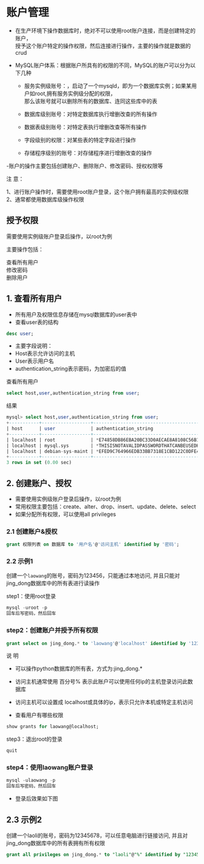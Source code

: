 账户管理  
====
- 在生产环境下操作数据库时，绝对不可以使用root账户连接，而是创建特定的账户，  
授予这个账户特定的操作权限，然后连接进行操作，主要的操作就是数据的crud

* MySQL账户体系：根据账户所具有的权限的不同，MySQL的账户可以分为以下几种
  * 服务实例级账号：，启动了一个mysqld，即为一个数据库实例；如果某用户如root,拥有服务实例级分配的权限，  
  那么该账号就可以删除所有的数据库、连同这些库中的表  
  
  * 数据库级别账号：对特定数据库执行增删改查的所有操作  
  * 数据表级别账号：对特定表执行增删改查等所有操作  
  * 字段级别的权限：对某些表的特定字段进行操作  
  * 存储程序级别的账号：对存储程序进行增删改查的操作  

-账户的操作主要包括创建账户、删除账户、修改密码、授权权限等  

注 意：

1、进行账户操作时，需要使用root账户登录，这个账户拥有最高的实例级权限  
2、通常都使用数据库级操作权限  


## 授予权限  
需要使用实例级账户登录后操作，以root为例  
 
主要操作包括：  

查看所有用户  
修改密码  
删除用户  

## 1. 查看所有用户  
- 所有用户及权限信息存储在mysql数据库的user表中  
- 查看user表的结构  
```SQL
desc user;
```

* 主要字段说明：  
 * Host表示允许访问的主机  
 * User表示用户名  
 * authentication_string表示密码，为加密后的值  
 
查看所有用户
```SQL
select host,user,authentication_string from user;
```

结果  
```SQL
mysql> select host,user,authentication_string from user;
+-----------+------------------+-------------------------------------------+
| host      | user             | authentication_string                     |
+-----------+------------------+-------------------------------------------+
| localhost | root             | *E74858DB86EBA20BC33D0AECAE8A8108C56B17FA |
| localhost | mysql.sys        | *THISISNOTAVALIDPASSWORDTHATCANBEUSEDHERE |
| localhost | debian-sys-maint | *EFED9C764966EDB33BB7318E1CBD122C0DFE4827 |
+-----------+------------------+-------------------------------------------+
3 rows in set (0.00 sec)
```

## 2. 创建账户、授权  
* 需要使用实例级账户登录后操作，以root为例  
* 常用权限主要包括：create、alter、drop、insert、update、delete、select  
* 如果分配所有权限，可以使用all privileges  

### 2.1 创建账户&授权
```SQL
grant 权限列表 on 数据库 to '用户名'@'访问主机' identified by '密码';
```


### 2.2 示例1  
创建一个`laowang`的账号，密码为123456，只能通过本地访问, 并且只能对jing_dong数据库中的所有表进行读操作

step1：使用root登录
```SQL
mysql -uroot -p
回车后写密码，然后回车
```
### step2：创建账户并授予所有权限  
```SQL
grant select on jing_dong.* to 'laowang'@'localhost' identified by '123456';
```

说 明  
 * 可以操作python数据库的所有表，方式为:jing_dong.*  
 * 访问主机通常使用 百分号% 表示此账户可以使用任何ip的主机登录访问此数据库  
 * 访问主机可以设置成 localhost或具体的ip，表示只允许本机或特定主机访问  
 
 * 查看用户有哪些权限  
```SQL
show grants for laowang@localhost;
```

step3：退出root的登录  
```SQL
quit
```

### step4：使用laowang账户登录  
```SQL
mysql -ulaowang -p
回车后写密码，然后回车
```

* 登录后效果如下图  

## 2.3 示例2
创建一个laoli的账号，密码为12345678，可以任意电脑进行链接访问, 并且对jing_dong数据库中的所有表拥有所有权限  
```SQL
grant all privileges on jing_dong.* to "laoli"@"%" identified by "12345678"  
```

